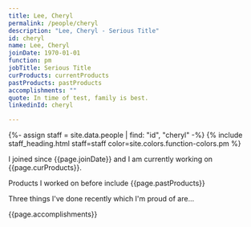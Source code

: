 ```yaml
---
title: Lee, Cheryl
permalink: /people/cheryl
description: "Lee, Cheryl - Serious Title"
id: cheryl
name: Lee, Cheryl
joinDate: 1970-01-01
function: pm
jobTitle: Serious Title
curProducts: currentProducts
pastProducts: pastProducts
accomplishments: ""
quote: In time of test, family is best.
linkedinId: cheryl

---
```


{%- assign staff = site.data.people | find: "id", "cheryl" -%}
{% include staff_heading.html staff=staff color=site.colors.function-colors.pm %}

<p>I joined since {{page.joinDate}} and I am currently working on {{page.curProducts}}.</p>

<p>Products I worked on before include {{page.pastProducts}}</p>

<p>Three things I've done recently which I'm proud of are...</p>
{{page.accomplishments}}
